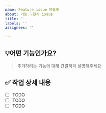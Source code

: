 ```yaml
---
name: Feature issue 템플릿
about: 기능 구현시 issue
title: ''
labels: ''
assignees: ''

---
```


## 💡어떤 기능인가요?
> 추가하려는 기능에 대해 간결하게 설명해주세요

## ✅ 작업 상세 내용

- [ ] TODO
- [ ] TODO
- [ ] TODO
